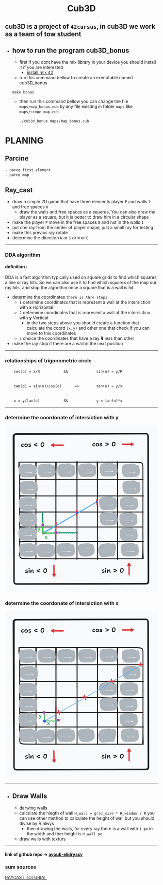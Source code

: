 <div align="center">
  <h1 style="text-align: center;">Cub3D</h1>
</div>

## cub3D is a project of `42cursus`, in cub3D we work as a team of tow student

- ## how to run the program cub3D_bonus
  - first if you dont have the mlx library in your device you should install it if you are interested
  	- [install mlx 42](https://harm-smits.github.io/42docs/libs/minilibx/getting_started.html#installation) 
  -  run this command bellow to create an executable named cub3D_bonus
  	```
  	make bonus
  	```
  - then run this command bellow you can change the file `maps/map_bonus.cub`
	by any file existing in folder `maps` like `maps/simpe_map.cub`
	```
	./cub3d_bonus maps/map_bonus.cub
	```
# PLANING
## Parcine

	- parce first element
	- parce map

## Ray_cast
- draw a simple 2D game that have three elements player `P` and walls `1` and free spaces `0`
 	- draw the walls and free spaces as a squeres, You can also draw the player as a square, but it is better to draw him in a circular shape
- make the player `P` move in the free spaces `0` and not in the walls `1` 
- put one ray from the center of player shape, just a small ray for testing
- make this previos ray rotate
- determine the direction `N` or `S` or `W` or `E`
***
### DDA algorithm
#### definition :
DDA is a fast algorithm typically used on square grids to find which squares a line or ray hits. So we can also use it to find which squares of the map our ray hits, and stop the algorithm once a square that is a wall is hit.
- determine the coordinates `there is thre steps`
	- `1` determine coordinates that is represent a wall at the intersiction with __x__ Horizontal
	- `2` determine coordinates that is represent a wall at the intersiction with __y__ Vertical
		- in the two steps above you should create a function that calculate the coord `(x,y)`
				and other one that check if you can  move to this coordinates
	- `3` choice the coordinates that have a ray __R__ less than other
- make the ray stop if there are a wall in the next position

*** 
### relationships of trigonometric circle

		cos(o) = x/R           &&             sin(o) = y/R


		tan(o) = sin(o)/cos(o)      =>        tan(o) = y/x


		x = y/tan(o)           &&             y = tan(o)*x



***


### determine the coordonate of intersiction with y
<img src="img/dda_y.png" alt="" width=500></img>
### determine the coordonate of intersiction with x
<img src="img/dda_x.png" alt="" width=500></img>
***
- ## Draw Walls
	- darwing walls
 	- calculate the hiegth of wall `H_wall = grid_size * H_window / R`
  	 you can use other method to calculate the height of wall but you should
  	 divise by R alwys
    	- then drawing the walls, for every ray there is a wall with `1 px` in the width and ther height is `H_wall px`
	- draw walls with texturs

---
#### link of github repo -> [ayoub-elidryssy](https://github.com/gxxpython/cub)
### sum sources
[RAYCAST TOTURIAL](https://permadi.com/1996/05/ray-casting-tutorial-table-of-contents/) 




